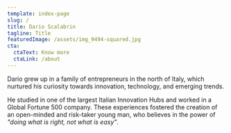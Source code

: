 ```yaml
---
template: index-page
slug: /
title: Dario Scalabrin
tagline: Title
featuredImage: /assets/img_9494-squared.jpg
cta:
  ctaText: Know more
  ctaLink: /about
---
```

Dario grew up in a family of entrepreneurs in the north of Italy, which nurtured his curiosity towards innovation, technology, and emerging trends. 

He studied in one of the largest Italian Innovation Hubs and worked in a Global Fortune 500 company. These experiences fostered the creation of an open-minded and risk-taker young man, who believes in the power of *"doing what is right, not what is easy"*.